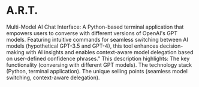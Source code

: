 # A.R.T.
Multi-Model AI Chat Interface: A Python-based terminal application that empowers users to converse with different versions of OpenAI's GPT models. Featuring intuitive commands for seamless switching between AI models (hypothetical GPT-3.5 and GPT-4), this tool enhances decision-making with AI insights and enables context-aware model delegation based on user-defined confidence phrases."
This description highlights:
The key functionality (conversing with different GPT models).
The technology stack (Python, terminal application).
The unique selling points (seamless model switching, context-aware delegation).
